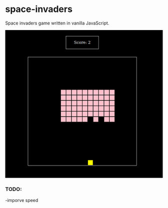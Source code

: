 # space-invaders

Space invaders game written in vanilla JavaScript.

![](./readme/space-invaders.png)

### TODO:
-imporve speed